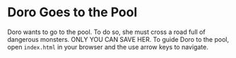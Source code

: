 # Doro Goes to the Pool

Doro wants to go to the pool. To do so, she must cross a road full of dangerous monsters. ONLY YOU CAN SAVE HER.
To guide Doro to the pool, open `index.html` in your browser and the use arrow keys to navigate.
